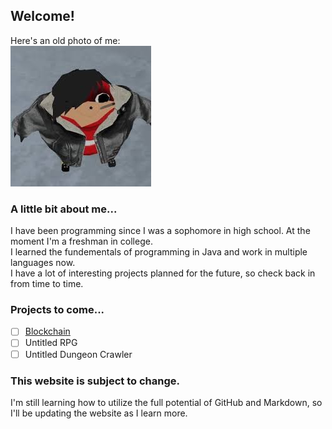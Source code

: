 ## Welcome!

Here's an old photo of me:<br>
![Image of Jimbo](jimbo.jpg)<br>

### A little bit about me...

I have been programming since I was a sophomore in high school. At the moment I'm a freshman in college.<br>
I learned the fundementals of programming in Java and work in multiple languages now.<br>
I have a lot of interesting projects planned for the future, so check back in from time to time.

### Projects to come...

- [ ] [Blockchain](https://github.com/jimbo23000/Blockchain)
- [ ] Untitled RPG
- [ ] Untitled Dungeon Crawler

### This website is subject to change.

I'm still learning how to utilize the full potential of GitHub and Markdown, so I'll be updating the website as I learn more.
